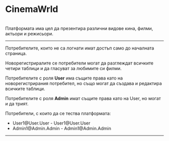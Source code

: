 # CinemaWrld
<br>
 Платформата има цел да презентира различни видове кина, филми, актьори и режисьори.
<hr>
 
Потребителите, които не са логнати имат достъп само до началната страница. 
 
 Новорегистриралите се потребители могат да разглеждат всичките четири таблици и да гласуват за любимите си филми.
 
 Потребителите с роля <b>User</b> има същите права като на новорегистрирания потребител, но също могат да създава и редактира всичките таблици.
 
 Потребителите с роля <b>Admin</b> имат същите права като на User, но могат и да трият. 
 
 Потребители, с които да се тества платформата:
 
 <ul>
 <li> User1@User.User - User1@User.User </li>
 <li> Admin1@Admin.Admin - Admin1@Admin.Admin </li>
 </ul>
 
 <hr>
 
 
